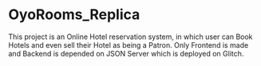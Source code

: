 # OyoRooms_Replica
This project is an Online Hotel reservation system, in which user can Book Hotels and even sell their Hotel as being a Patron. Only Frontend is made and Backend is depended on JSON Server which is deployed on Glitch.
